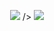 <p align="center">
   <img src="https://capsule-render.vercel.app/api?type=waving&height=300&color=gradient&text=¡Prose%20And%20Pages!&section=header&reversal=true&textBg=false&fontAlignY=44&animation=twinkling&stroke=adff00&fontColor=189ad3&strokeWidth=4&rotate=1&desc=THE%20BEST%20WEBSITE%20EVER%20MADE&descSize=25"/>

   <picture align="center">
  <source
    srcset="https://github-readme-stats.vercel.app/api?username=ProseAndPages4Life&theme=merko&show_icons=true&theme=dark&locale=es"
    
  />
  <source
    srcset="https://github-readme-stats.vercel.app/api?username=ProseAndPages4Life&theme=merko&show_icons=true&locale=es"
  />
  <img src="https://github-readme-stats.vercel.app/api?username=ProseAndPages4Life&theme=merko&show_icons=true&locale=es" />
</picture>
</p>
